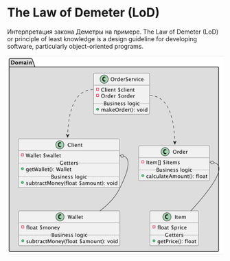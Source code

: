 # The Law of Demeter (LoD)

Интерпретация закона Деметры на примере.
The Law of Demeter (LoD) or principle of least knowledge is a design guideline for developing software, particularly object-oriented programs.

![img.png](img/uml.png)